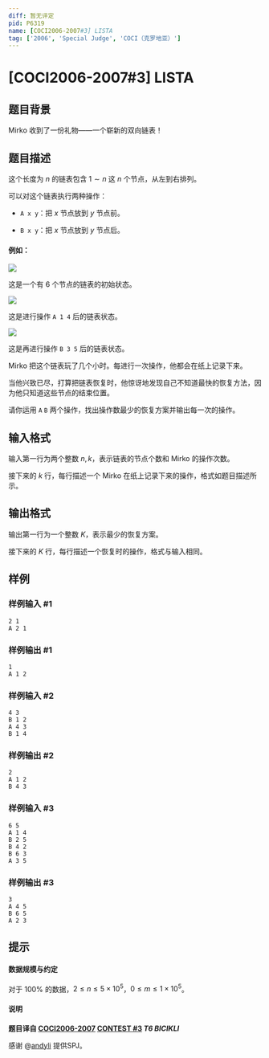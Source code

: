 ```yaml
---
diff: 暂无评定
pid: P6319
name: [COCI2006-2007#3] LISTA
tag: ['2006', 'Special Judge', 'COCI（克罗地亚）']
---
```

# [COCI2006-2007#3] LISTA
## 题目背景

Mirko 收到了一份礼物——一个崭新的双向链表！
## 题目描述

这个长度为 $n$ 的链表包含 $1\sim n$ 这 $n$ 个节点，从左到右排列。

可以对这个链表执行两种操作：

- `A x y`：把 $x$ 节点放到 $y$ 节点前。

- `B x y`：把 $x$ 节点放到 $y$ 节点后。

#### 例如：

![](https://cdn.luogu.com.cn/upload/image_hosting/2es5c1p0.png)

这是一个有 $6$ 个节点的链表的初始状态。

![](https://cdn.luogu.com.cn/upload/image_hosting/uv7dpgu2.png)

这是进行操作 `A 1 4` 后的链表状态。

![](https://cdn.luogu.com.cn/upload/image_hosting/4j3104vm.png)

这是再进行操作 `B 3 5` 后的链表状态。

Mirko 把这个链表玩了几个小时。每进行一次操作，他都会在纸上记录下来。

当他兴致已尽，打算把链表恢复时，他惊讶地发现自己不知道最快的恢复方法，因为他只知道这些节点的结束位置。

请你运用 `A` `B` 两个操作，找出操作数最少的恢复方案并输出每一次的操作。
## 输入格式

输入第一行为两个整数 $n,k$，表示链表的节点个数和 Mirko 的操作次数。

接下来的 $k$ 行，每行描述一个 Mirko 在纸上记录下来的操作，格式如题目描述所示。
## 输出格式

输出第一行为一个整数 $K$，表示最少的恢复方案。

接下来的 $K$ 行，每行描述一个恢复时的操作，格式与输入相同。
## 样例

### 样例输入 #1
```
2 1
A 2 1 
```
### 样例输出 #1
```
1
A 1 2 
```
### 样例输入 #2
```
4 3
B 1 2
A 4 3
B 1 4 
```
### 样例输出 #2
```
2
A 1 2
B 4 3 
```
### 样例输入 #3
```
6 5
A 1 4
B 2 5
B 4 2
B 6 3
A 3 5 
```
### 样例输出 #3
```
3
A 4 5
B 6 5
A 2 3
```
## 提示

#### 数据规模与约定

对于 $100\%$ 的数据，$2\le n\le 5\times 10^5$，$0\le m\le 1\times 10^5$。

#### 说明

**题目译自 [COCI2006-2007](https://hsin.hr/coci/archive/2006_2007/) [CONTEST #3](https://hsin.hr/coci/archive/2006_2007/contest3_tasks.pdf) *T6 BICIKLI***

感谢 @[andyli](https://www.luogu.com.cn/user/84282) 提供SPJ。
